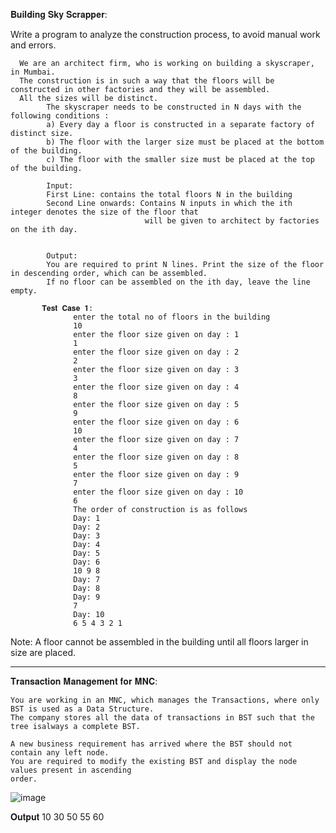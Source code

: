 𝐁𝐮𝐢𝐥𝐝𝐢𝐧𝐠 𝐒𝐤𝐲 𝐒𝐜𝐫𝐚𝐩𝐩𝐞𝐫:

Write a program to analyze the construction process, to avoid manual work and errors.






      We are an architect firm, who is working on building a skyscraper, in Mumbai. 
      The construction is in such a way that the floors will be constructed in other factories and they will be assembled. 
      All the sizes will be distinct.
            The skyscraper needs to be constructed in N days with the following conditions :
            a) Every day a floor is constructed in a separate factory of distinct size.
            b) The floor with the larger size must be placed at the bottom of the building.
            c) The floor with the smaller size must be placed at the top of the building.

            Input:
            First Line: contains the total floors N in the building
            Second Line onwards: Contains N inputs in which the ith integer denotes the size of the floor that 
                                  will be given to architect by factories on the ith day.


            Output:
            You are required to print N lines. Print the size of the floor in descending order, which can be assembled.
            If no floor can be assembled on the ith day, leave the line empty.
           
           𝐓𝐞𝐬𝐭 𝐂𝐚𝐬𝐞 𝟏:
                  enter the total no of floors in the building
                  10
                  enter the floor size given on day : 1
                  1
                  enter the floor size given on day : 2
                  2
                  enter the floor size given on day : 3
                  3
                  enter the floor size given on day : 4
                  8
                  enter the floor size given on day : 5
                  9
                  enter the floor size given on day : 6
                  10
                  enter the floor size given on day : 7
                  4
                  enter the floor size given on day : 8
                  5
                  enter the floor size given on day : 9
                  7
                  enter the floor size given on day : 10
                  6
                  The order of construction is as follows
                  Day: 1
                  Day: 2
                  Day: 3
                  Day: 4
                  Day: 5
                  Day: 6
                  10 9 8
                  Day: 7
                  Day: 8
                  Day: 9
                  7
                  Day: 10
                  6 5 4 3 2 1
            
Note: A floor cannot be assembled in the building until all floors larger in size are placed.







-----------------------------------------------------------------------------------------------------------------------------------------------------------------------

𝐓𝐫𝐚𝐧𝐬𝐚𝐜𝐭𝐢𝐨𝐧 𝐌𝐚𝐧𝐚𝐠𝐞𝐦𝐞𝐧𝐭 𝐟𝐨𝐫 𝐌𝐍𝐂:







    You are working in an MNC, which manages the Transactions, where only BST is used as a Data Structure. 
    The company stores all the data of transactions in BST such that the tree isalways a complete BST.
    
    A new business requirement has arrived where the BST should not contain any left node.
    You are required to modify the existing BST and display the node values present in ascending
    order.


![image](https://user-images.githubusercontent.com/93505635/197202078-f6175ea7-54bd-4089-8b6f-680c3cad3a6c.png)





𝐎𝐮𝐭𝐩𝐮𝐭
10 30 50 55 60
